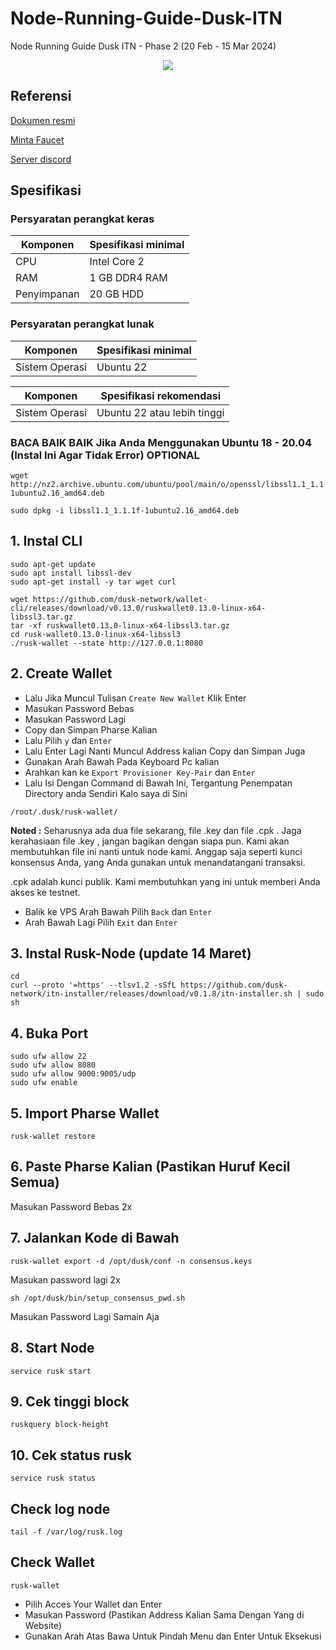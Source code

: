 # Node-Running-Guide-Dusk-ITN
Node Running Guide Dusk ITN - Phase 2 (20 Feb - 15 Mar 2024)
<p align="center">
  <img height="auto" width="auto" src="https://dusk-cms.ams3.digitaloceanspaces.com/16_9_ITN_Set_Up_1eb7e84acb.png">
</p>

## Referensi

[Dokumen resmi](https://dusk.network/pages/incentivized-testnet#Wallet)

[Minta Faucet](https://docs.google.com/forms/d/e/1FAIpQLScxABRnszbBEaTZAIg2TwfJVIq0kRggy8QK2MRBTO7vuyP_Ug/viewform)

[Server discord](https://discord.gg/dusknetwork)

## Spesifikasi

### Persyaratan perangkat keras

| Komponen | Spesifikasi minimal |
|----------|---------------------|
|CPU|Intel Core 2|
|RAM|1 GB DDR4 RAM|
|Penyimpanan|20 GB HDD|

### Persyaratan perangkat lunak

| Komponen | Spesifikasi minimal |
|----------|---------------------|
|Sistem Operasi|Ubuntu 22|

| Komponen | Spesifikasi rekomendasi |
|----------|---------------------|
|Sistem Operasi|Ubuntu 22 atau lebih tinggi|

### BACA BAIK BAIK Jika Anda Menggunakan Ubuntu 18 - 20.04 (Instal Ini Agar Tidak Error) OPTIONAL

```
wget http://nz2.archive.ubuntu.com/ubuntu/pool/main/o/openssl/libssl1.1_1.1.1f-1ubuntu2.16_amd64.deb
```
```
sudo dpkg -i libssl1.1_1.1.1f-1ubuntu2.16_amd64.deb
```
## 1. Instal CLI

```
sudo apt-get update
sudo apt install libssl-dev
sudo apt-get install -y tar wget curl
```
```
wget https://github.com/dusk-network/wallet-cli/releases/download/v0.13.0/ruskwallet0.13.0-linux-x64-libssl3.tar.gz
tar -xf ruskwallet0.13.0-linux-x64-libssl3.tar.gz
cd rusk-wallet0.13.0-linux-x64-libssl3
./rusk-wallet --state http://127.0.0.1:8080
```

## 2. Create Wallet

- Lalu Jika Muncul Tulisan `Create New Wallet` Klik Enter
- Masukan Password Bebas
- Masukan Password Lagi
- Copy dan Simpan Pharse Kalian
- Lalu Pilih `y` dan `Enter`
- Lalu Enter Lagi Nanti Muncul Address kalian Copy dan Simpan Juga
- Gunakan Arah Bawah Pada Keyboard Pc kalian
- Arahkan kan ke `Export Provisioner Key-Pair` dan `Enter`
- Lalu Isi Dengan Command di Bawah Ini, Tergantung Penempatan Directory anda Sendiri Kalo saya di Sini

```
/root/.dusk/rusk-wallet/
```
**Noted :** Seharusnya ada dua file sekarang, file .key dan file .cpk . Jaga kerahasiaan file .key , jangan bagikan dengan siapa pun. Kami akan membutuhkan file ini nanti untuk node kami. Anggap saja seperti kunci konsensus Anda, yang Anda gunakan untuk menandatangani transaksi.

.cpk adalah kunci publik. Kami membutuhkan yang ini untuk memberi Anda akses ke testnet.


- Balik ke VPS Arah Bawah Pilih `Back` dan `Enter`
- Arah Bawah Lagi Pilih `Exit` dan `Enter`
  
## 3. Instal Rusk-Node (update 14 Maret)
```
cd
curl --proto '=https' --tlsv1.2 -sSfL https://github.com/dusk-network/itn-installer/releases/download/v0.1.8/itn-installer.sh | sudo sh
```
## 4. Buka Port 
```
sudo ufw allow 22
sudo ufw allow 8080
sudo ufw allow 9000:9005/udp
sudo ufw enable
```
## 5. Import Pharse Wallet
```
rusk-wallet restore
```
## 6. Paste Pharse Kalian (Pastikan Huruf Kecil Semua)
Masukan Password Bebas 2x
## 7. Jalankan Kode di Bawah
```
rusk-wallet export -d /opt/dusk/conf -n consensus.keys
```
Masukan password lagi 2x
```
sh /opt/dusk/bin/setup_consensus_pwd.sh
```
Masukan Password Lagi Samain Aja
## 8. Start Node
```
service rusk start
```
## 9. Cek tinggi block
```
ruskquery block-height
```
## 10. Cek status rusk
```
service rusk status
```
## Check log node
```
tail -f /var/log/rusk.log
```
## Check Wallet
```
rusk-wallet
```
- Pilih Acces Your Wallet dan Enter
- Masukan Password (Pastikan Address Kalian Sama Dengan Yang di Website)
- Gunakan Arah Atas Bawa Untuk Pindah Menu dan Enter Untuk Eksekusi


